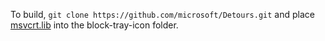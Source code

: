 To build, `git clone https://github.com/microsoft/Detours.git` and place [msvcrt.lib](https://github.com/neosmart/msvcrt.lib/releases) into the block-tray-icon folder.
